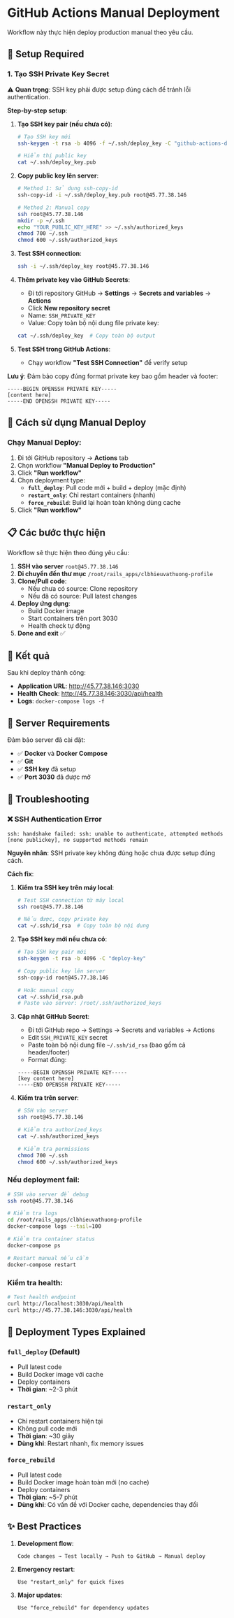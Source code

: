 # GitHub Actions Manual Deployment

Workflow này thực hiện deploy production manual theo yêu cầu.

## 🔐 Setup Required

### 1. Tạo SSH Private Key Secret

⚠️ **Quan trọng**: SSH key phải được setup đúng cách để tránh lỗi authentication.

**Step-by-step setup**:

1. **Tạo SSH key pair (nếu chưa có)**:
   ```bash
   # Tạo SSH key mới
   ssh-keygen -t rsa -b 4096 -f ~/.ssh/deploy_key -C "github-actions-deploy"

   # Hiển thị public key
   cat ~/.ssh/deploy_key.pub
   ```

2. **Copy public key lên server**:
   ```bash
   # Method 1: Sử dụng ssh-copy-id
   ssh-copy-id -i ~/.ssh/deploy_key.pub root@45.77.38.146

   # Method 2: Manual copy
   ssh root@45.77.38.146
   mkdir -p ~/.ssh
   echo "YOUR_PUBLIC_KEY_HERE" >> ~/.ssh/authorized_keys
   chmod 700 ~/.ssh
   chmod 600 ~/.ssh/authorized_keys
   ```

3. **Test SSH connection**:
   ```bash
   ssh -i ~/.ssh/deploy_key root@45.77.38.146
   ```

4. **Thêm private key vào GitHub Secrets**:
   - Đi tới repository GitHub → **Settings** → **Secrets and variables** → **Actions**
   - Click **New repository secret**
   - Name: `SSH_PRIVATE_KEY`
   - Value: Copy toàn bộ nội dung file private key:
   ```bash
   cat ~/.ssh/deploy_key  # Copy toàn bộ output
   ```

5. **Test SSH trong GitHub Actions**:
   - Chạy workflow **"Test SSH Connection"** để verify setup

**Lưu ý**: Đảm bảo copy đúng format private key bao gồm header và footer:
```
-----BEGIN OPENSSH PRIVATE KEY-----
[content here]
-----END OPENSSH PRIVATE KEY-----
```

## 🚀 Cách sử dụng Manual Deploy

### Chạy Manual Deploy:

1. Đi tới GitHub repository → **Actions** tab
2. Chọn workflow **"Manual Deploy to Production"**
3. Click **"Run workflow"**
4. Chọn deployment type:
   - **`full_deploy`**: Pull code mới + build + deploy (mặc định)
   - **`restart_only`**: Chỉ restart containers (nhanh)
   - **`force_rebuild`**: Build lại hoàn toàn không dùng cache
5. Click **"Run workflow"**

## 📋 Các bước thực hiện

Workflow sẽ thực hiện theo đúng yêu cầu:

1. **SSH vào server** `root@45.77.38.146`
2. **Di chuyển đến thư mục** `/root/rails_apps/clbhieuvathuong-profile`
3. **Clone/Pull code**:
   - Nếu chưa có source: Clone repository
   - Nếu đã có source: Pull latest changes
4. **Deploy ứng dụng**:
   - Build Docker image
   - Start containers trên port 3030
   - Health check tự động
5. **Done and exit** ✅

## 🎯 Kết quả

Sau khi deploy thành công:

- **Application URL**: http://45.77.38.146:3030
- **Health Check**: http://45.77.38.146:3030/api/health
- **Logs**: `docker-compose logs -f`

## 📝 Server Requirements

Đảm bảo server đã cài đặt:

- ✅ **Docker** và **Docker Compose**
- ✅ **Git**
- ✅ **SSH key** đã setup
- ✅ **Port 3030** đã được mở

## 🐛 Troubleshooting

### ❌ SSH Authentication Error
```
ssh: handshake failed: ssh: unable to authenticate, attempted methods [none publickey], no supported methods remain
```

**Nguyên nhân**: SSH private key không đúng hoặc chưa được setup đúng cách.

**Cách fix**:

1. **Kiểm tra SSH key trên máy local**:
   ```bash
   # Test SSH connection từ máy local
   ssh root@45.77.38.146

   # Nếu được, copy private key
   cat ~/.ssh/id_rsa  # Copy toàn bộ nội dung
   ```

2. **Tạo SSH key mới nếu chưa có**:
   ```bash
   # Tạo SSH key pair mới
   ssh-keygen -t rsa -b 4096 -C "deploy-key"

   # Copy public key lên server
   ssh-copy-id root@45.77.38.146

   # Hoặc manual copy
   cat ~/.ssh/id_rsa.pub
   # Paste vào server: /root/.ssh/authorized_keys
   ```

3. **Cập nhật GitHub Secret**:
   - Đi tới GitHub repo → Settings → Secrets and variables → Actions
   - Edit `SSH_PRIVATE_KEY` secret
   - Paste toàn bộ nội dung file `~/.ssh/id_rsa` (bao gồm cả header/footer)
   - Format đúng:
   ```
   -----BEGIN OPENSSH PRIVATE KEY-----
   [key content here]
   -----END OPENSSH PRIVATE KEY-----
   ```

4. **Kiểm tra trên server**:
   ```bash
   # SSH vào server
   ssh root@45.77.38.146

   # Kiểm tra authorized_keys
   cat ~/.ssh/authorized_keys

   # Kiểm tra permissions
   chmod 700 ~/.ssh
   chmod 600 ~/.ssh/authorized_keys
   ```

### Nếu deployment fail:

```bash
# SSH vào server để debug
ssh root@45.77.38.146

# Kiểm tra logs
cd /root/rails_apps/clbhieuvathuong-profile
docker-compose logs --tail=100

# Kiểm tra container status
docker-compose ps

# Restart manual nếu cần
docker-compose restart
```

### Kiểm tra health:

```bash
# Test health endpoint
curl http://localhost:3030/api/health
curl http://45.77.38.146:3030/api/health
```

## 🔄 Deployment Types Explained

### `full_deploy` (Default)
- Pull latest code
- Build Docker image với cache
- Deploy containers
- **Thời gian**: ~2-3 phút

### `restart_only`
- Chỉ restart containers hiện tại
- Không pull code mới
- **Thời gian**: ~30 giây
- **Dùng khi**: Restart nhanh, fix memory issues

### `force_rebuild`
- Pull latest code
- Build Docker image hoàn toàn mới (no cache)
- Deploy containers
- **Thời gian**: ~5-7 phút
- **Dùng khi**: Có vấn đề với Docker cache, dependencies thay đổi

## ✨ Best Practices

1. **Development flow**:
   ```
   Code changes → Test locally → Push to GitHub → Manual deploy
   ```

2. **Emergency restart**:
   ```
   Use "restart_only" for quick fixes
   ```

3. **Major updates**:
   ```
   Use "force_rebuild" for dependency updates
   ```
